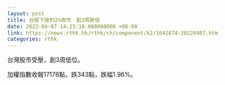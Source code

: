 ```yaml
---
layout: post
title: 台股下挫約2%收市　創3周新低
date: 2022-04-07 14:23:18.000000000 +08:00
link: https://news.rthk.hk/rthk/ch/component/k2/1642874-20220407.htm
categories: rthk
---
```


台灣股市受壓，創3周低位。

加權指數收報17178點，跌343點，跌幅1.96%。
